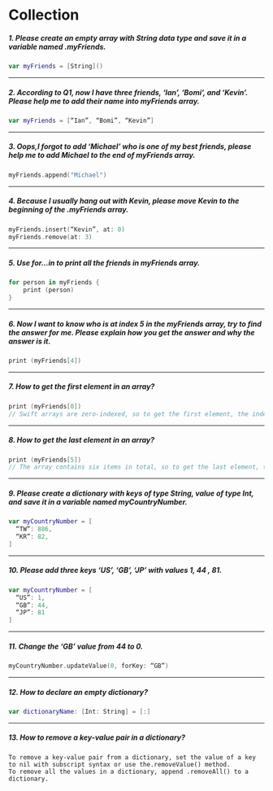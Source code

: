Collection 
==========================================


##### 1. Please create an empty array with String data type and save it in a variable named .myFriends. 
```swift
var myFriends = [String]()
```
-------

##### 2. According to Q1, now I have three friends, ‘Ian’, ‘Bomi’, and ‘Kevin’. Please help me to add their name into myFriends array.
```swift
var myFriends = [“Ian”, “Bomi”, “Kevin”]
```
-------

##### 3. Oops,I forgot to add ‘Michael’ who is one of my best friends, please help me to add Michael to the end of myFriends array.
```swift
myFriends.append("Michael")
```
-------

##### 4. Because I usually hang out with Kevin, please move Kevin to the beginning of the .myFriends array.
```swift
myFriends.insert(“Kevin”, at: 0)
myFriends.remove(at: 3)
```
-------

##### 5. Use for...in to print all the friends in myFriends array.
```swift
for person in myFriends {
	print (person)
}
```
-------

##### 6. Now I want to know who is at index 5 in the myFriends array, try to find the answer for me. Please explain how you get the answer and why the answer is it.
```swift
print (myFriends[4])
```
-------

##### 7. How to get the first element in an array?
```swift
print (myFriends[0])
// Swift arrays are zero-indexed, so to get the first element, the index should be 0.
```
-------

##### 8. How to get the last element in an array?
```swift
print (myFriends[5])
// The array contains six items in total, so to get the last element, the index should be 5.
```
-------

##### 9. Please create a dictionary with keys of type String, value of type Int, and save it in a variable named myCountryNumber.
```swift
var myCountryNumber = [
  “TW”: 886,
  “KR”: 82,
]
```
-------

##### 10. Please add three keys ‘US’, ‘GB’, ‘JP’ with values 1, 44 , 81.
```swift
var myCountryNumber = [
  “US”: 1,
  “GB”: 44,
  “JP”: 81
]
```
-------

##### 11. Change the ‘GB’ value from 44 to 0.
```swift
myCountryNumber.updateValue(0, forKey: “GB”)
```
-------

##### 12. How to declare an empty dictionary?
```swift
var dictionaryName: [Int: String] = [:]
```
-------

##### 13. How to remove a key-value pair in a dictionary?
    To remove a key-value pair from a dictionary, set the value of a key to nil with subscript syntax or use the.removeValue() method.
    To remove all the values in a dictionary, append .removeAll() to a dictionary.

